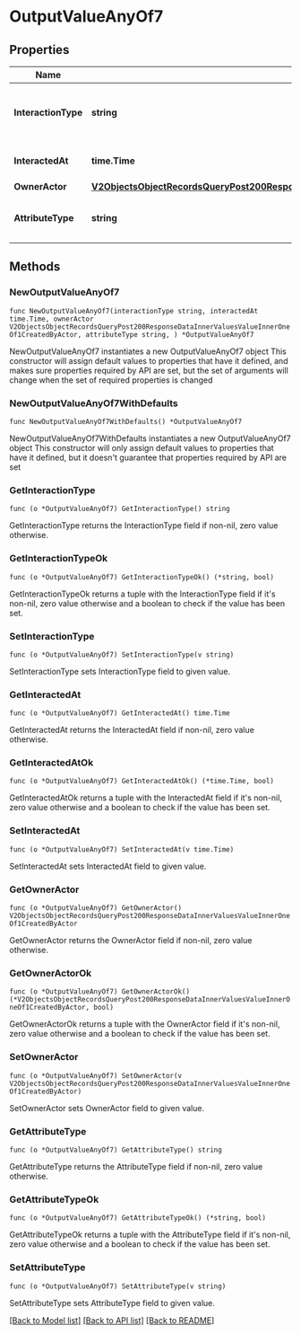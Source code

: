 # OutputValueAnyOf7

## Properties

Name | Type | Description | Notes
------------ | ------------- | ------------- | -------------
**InteractionType** | **string** | The type of interaction e.g. calendar or email. | 
**InteractedAt** | **time.Time** | When the interaction occurred. | 
**OwnerActor** | [**V2ObjectsObjectRecordsQueryPost200ResponseDataInnerValuesValueInnerOneOf1CreatedByActor**](V2ObjectsObjectRecordsQueryPost200ResponseDataInnerValuesValueInnerOneOf1CreatedByActor.md) |  | 
**AttributeType** | **string** | The attribute type of the value. | 

## Methods

### NewOutputValueAnyOf7

`func NewOutputValueAnyOf7(interactionType string, interactedAt time.Time, ownerActor V2ObjectsObjectRecordsQueryPost200ResponseDataInnerValuesValueInnerOneOf1CreatedByActor, attributeType string, ) *OutputValueAnyOf7`

NewOutputValueAnyOf7 instantiates a new OutputValueAnyOf7 object
This constructor will assign default values to properties that have it defined,
and makes sure properties required by API are set, but the set of arguments
will change when the set of required properties is changed

### NewOutputValueAnyOf7WithDefaults

`func NewOutputValueAnyOf7WithDefaults() *OutputValueAnyOf7`

NewOutputValueAnyOf7WithDefaults instantiates a new OutputValueAnyOf7 object
This constructor will only assign default values to properties that have it defined,
but it doesn't guarantee that properties required by API are set

### GetInteractionType

`func (o *OutputValueAnyOf7) GetInteractionType() string`

GetInteractionType returns the InteractionType field if non-nil, zero value otherwise.

### GetInteractionTypeOk

`func (o *OutputValueAnyOf7) GetInteractionTypeOk() (*string, bool)`

GetInteractionTypeOk returns a tuple with the InteractionType field if it's non-nil, zero value otherwise
and a boolean to check if the value has been set.

### SetInteractionType

`func (o *OutputValueAnyOf7) SetInteractionType(v string)`

SetInteractionType sets InteractionType field to given value.


### GetInteractedAt

`func (o *OutputValueAnyOf7) GetInteractedAt() time.Time`

GetInteractedAt returns the InteractedAt field if non-nil, zero value otherwise.

### GetInteractedAtOk

`func (o *OutputValueAnyOf7) GetInteractedAtOk() (*time.Time, bool)`

GetInteractedAtOk returns a tuple with the InteractedAt field if it's non-nil, zero value otherwise
and a boolean to check if the value has been set.

### SetInteractedAt

`func (o *OutputValueAnyOf7) SetInteractedAt(v time.Time)`

SetInteractedAt sets InteractedAt field to given value.


### GetOwnerActor

`func (o *OutputValueAnyOf7) GetOwnerActor() V2ObjectsObjectRecordsQueryPost200ResponseDataInnerValuesValueInnerOneOf1CreatedByActor`

GetOwnerActor returns the OwnerActor field if non-nil, zero value otherwise.

### GetOwnerActorOk

`func (o *OutputValueAnyOf7) GetOwnerActorOk() (*V2ObjectsObjectRecordsQueryPost200ResponseDataInnerValuesValueInnerOneOf1CreatedByActor, bool)`

GetOwnerActorOk returns a tuple with the OwnerActor field if it's non-nil, zero value otherwise
and a boolean to check if the value has been set.

### SetOwnerActor

`func (o *OutputValueAnyOf7) SetOwnerActor(v V2ObjectsObjectRecordsQueryPost200ResponseDataInnerValuesValueInnerOneOf1CreatedByActor)`

SetOwnerActor sets OwnerActor field to given value.


### GetAttributeType

`func (o *OutputValueAnyOf7) GetAttributeType() string`

GetAttributeType returns the AttributeType field if non-nil, zero value otherwise.

### GetAttributeTypeOk

`func (o *OutputValueAnyOf7) GetAttributeTypeOk() (*string, bool)`

GetAttributeTypeOk returns a tuple with the AttributeType field if it's non-nil, zero value otherwise
and a boolean to check if the value has been set.

### SetAttributeType

`func (o *OutputValueAnyOf7) SetAttributeType(v string)`

SetAttributeType sets AttributeType field to given value.



[[Back to Model list]](../README.md#documentation-for-models) [[Back to API list]](../README.md#documentation-for-api-endpoints) [[Back to README]](../README.md)


